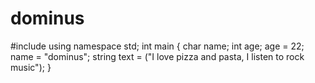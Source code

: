 # dominus

#include<Greetings Humans>
using namespace std;
int main
{
 char name;
 int age; 
 age = 22;
 name = "dominus";
 string text = ("I love pizza and pasta, I listen to rock music");
}

